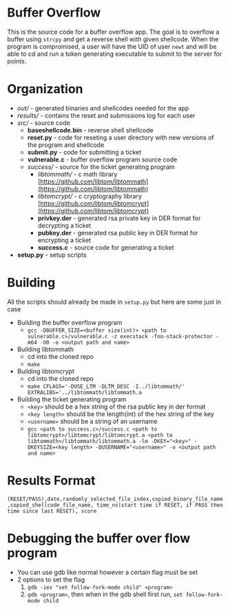 # Buffer Overflow
This is the source code for a buffer overflow app. The goal is to overflow a buffer using `strcpy` and get a reverse shell with given shellcode. When the program is compromised, a user will have the UID of user `newt` and will be able to cd and run a token generating executable to submit to the server for points.

# Organization
* *out/* - generated binaries and shellcodes needed for the app
* *results/* - contains the reset and submissions log for each user 
* *src/* - source code
    * **baseshellcode.bin** - reverse shell shellcode
    * **reset.py** - code for reseting a user directory with new versions of the program and shellcode
    * **submit.py** - code for submitting a ticket
    * **vulnerable.c** - buffer overflow program source code
    * *success/* - source for the ticket generating program
        * *libtommath/* - c math library [https://github.com/libtom/libtommath](https://github.com/libtom/libtommath)
        * *libtomcrypt/* - c cryptography library [https://github.com/libtom/libtomcrypt](https://github.com/libtom/libtomcrypt)
        * **privkey.der** - generated rsa private key in DER format for decrypting a ticket
        * **pubkey.der** - generated rsa public key in DER format for encrypting a ticket
        * **success.c** - source code for generating a ticket
* **setup.py** - setup scripts

# Building
All the scripts should already be made in `setup.py` but here are some just in case
* Building the buffer overflow program
    * `gcc -DBUFFER_SIZE=<buffer size(int)> <path to vulnerable.c>/vulnerable.c -z execstack -fno-stack-protector -m64 -O0 -o <output path and name>`
* Building libtommath
    * cd into the cloned repo
    * `make`
* Building libtomcrypt
    * cd into the cloned repo
    * `make CFLAGS='-DUSE_LTM -DLTM_DESC -I../libtommath/' EXTRALIBS='../libtommath/libtommath.a`
* Building the ticket generating program
    * `<key>` should be a hex string of the rsa public key in der format
    * `<key length>` should be the length(int) of the hex string of the key
    * `<username>` should be a string of an username
    * `gcc <path to success.c>/success.c <path to libtomcrypt>/libtomcrypt/libtomcrypt.a <path to libtommath>/libtommath/libtommath.a -lm -DKEY="<key>" -DKEYSIZE=<key length> -DUSERNAME="<username>" -o <output path and name>`

# Results Format
`(RESET/PASS),date,randomly_selected_file_index,copied_binary_file_name,copied_shellcode_file_name, time_ns(start time if RESET, if PASS then time since last RESET), score`

# Debugging the buffer over flow program
* You can use gdb like normal however a certain flag must be set
* 2 options to set the flag
    1. `gdb -iex "set follow-fork-mode child" <program>`
    2. `gdb <program>`, then when in the gdb shell first run, `set follow-fork-mode child`
